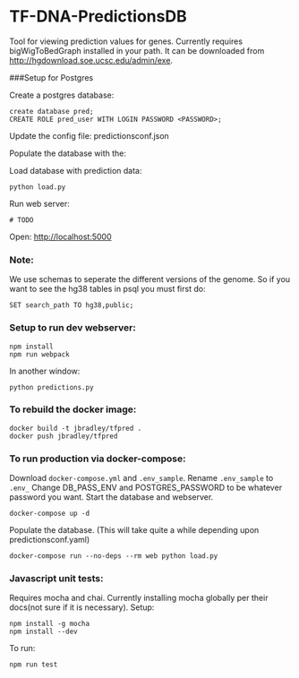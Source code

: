 # TF-DNA-PredictionsDB
Tool for viewing prediction values for genes.
Currently requires bigWigToBedGraph installed in your path.
It can be downloaded from http://hgdownload.soe.ucsc.edu/admin/exe.

###Setup for Postgres

Create a postgres database:

```
create database pred;
CREATE ROLE pred_user WITH LOGIN PASSWORD <PASSWORD>;
```

Update the config file: predictionsconf.json

Populate the database with the:

Load database with prediction data:
```
python load.py 
```

Run web server:
```
# TODO
```
Open: <http://localhost:5000>

### Note:
We use schemas to seperate the different versions of the genome.
So if you want to see the hg38 tables in psql you must first do:
```
SET search_path TO hg38,public;
```


### Setup to run dev webserver:
```
npm install
npm run webpack
```
In another window:
```
python predictions.py
```


### To rebuild the docker image:
```
docker build -t jbradley/tfpred .
docker push jbradley/tfpred 
```

### To run production via docker-compose:
Download `docker-compose.yml` and `.env_sample`.
Rename `.env_sample` to `.env_`
Change DB_PASS_ENV and POSTGRES_PASSWORD to be whatever password you want.
Start the database and webserver.
```
docker-compose up -d
```
Populate the database. (This will take quite a while depending upon predictionsconf.yaml)
```
docker-compose run --no-deps --rm web python load.py 
```

### Javascript unit tests:
Requires mocha and chai.
Currently installing mocha globally per their docs(not sure if it is necessary).
Setup:
```
npm install -g mocha
npm install --dev
```

To run:
```
npm run test
```